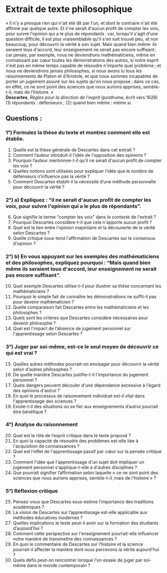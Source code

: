 # Extrait de texte philosophique

« Il n'y a presque rien qui n'ait été dit par l'un, et dont le contraire n'ait été affirmé par quelque autre. Et il ne serait d'aucun profit de compter les voix, pour suivre l'opinion qui a le plus de répondants&#x202F;: car, lorsqu'il s'agit d'une question difficile, il est plus vraisemblable qu'il s'en soit trouvé peu, et non beaucoup, pour découvrir la vérité à son sujet. Mais quand bien même&#x202F; ils seraient tous d'accord, leur enseignement ne serait pas encore suffisant&#x202F;: car jamais, par exemple, nous ne deviendrons mathématiciens, même en connaissant par cœur toutes les démonstrations des autres, si notre esprit n'est pas en même temps capable de résoudre n'importe quel problème&#x202F;; et nous ne deviendrons jamais philosophes, si nous avons lu tous les raisonnements de Platon et d'Aristote, et que nous sommes incapables de porter un jugement assuré sur les sujets qu'on nous propose&#x202F;; dans ce cas, en effet, ce ne sont point des sciences que nous aurions apprises, semble-t-il, mais de l'histoire. »  
**Descartes**, *Règles pour la direction de l'esprit* (posthume, écrit vers 1628)  
(1) répondants : défenseurs ; (2) quand bien même : même si.  

## Questions :

### 1°) Formulez la thèse du texte et montrez comment elle est établie.

1. Quelle est la thèse générale de Descartes dans cet extrait ?
2. Comment l’auteur introduit-il l'idée de l'opposition des opinions ?
3. Pourquoi l’auteur mentionne-t-il qu'il ne serait d'aucun profit de compter les voix ?
4. Quelles notions sont utilisées pour expliquer l’idée que le nombre de défenseurs n’influence pas la vérité ?
5. Comment Descartes établit-il la nécessité d’une méthode personnelle pour découvrir la vérité ?

### 2°) a) Expliquez : “il ne serait d'aucun profit de compter les voix, pour suivre l'opinion qui a le plus de répondants”.

6. Que signifie le terme "compter les voix" dans le contexte de l'extrait ?
7. Pourquoi Descartes considère-t-il que cela n'apporte aucun profit ?
8. Quel est le lien entre l'opinion majoritaire et la découverte de la vérité selon Descartes ?
9. Quelle critique sous-tend l'affirmation de Descartes sur le consensus d'opinion ?

### 2°) b) En vous appuyant sur les exemples des mathématiciens et des philosophes, expliquez pourquoi : “Mais quand bien même ils seraient tous d'accord, leur enseignement ne serait pas encore suffisant”.

10. Quel exemple Descartes utilise-t-il pour illustrer sa thèse concernant les mathématiciens ?
11. Pourquoi le simple fait de connaître les démonstrations ne suffit-il pas pour devenir mathématicien ?
12. Quelle comparaison fait Descartes entre les mathématiciens et les philosophes ?
13. Quels sont les critères que Descartes considère nécessaires pour devenir philosophe ?
14. Quel est l’impact de l’absence de jugement personnel sur l'apprentissage selon Descartes ?

### 3°) Juger par soi-même, est-ce le seul moyen de découvrir ce qui est vrai ?

15. Quelles autres méthodes pourrait-on envisager pour découvrir la vérité selon d'autres philosophes ?
16. De quelle manière Descartes justifie-t-il l'importance du jugement personnel ?
17. Quels dangers peuvent découler d'une dépendance excessive à l'égard des opinions d'autrui ?
18. En quoi le processus de raisonnement individuel est-il vital dans l'apprentissage des sciences ?
19. Existe-t-il des situations où se fier aux enseignements d’autrui pourrait être bénéfique ? 

### 4°) Analyse du raisonnement

20. Quel est le rôle de l’esprit critique dans le texte proposé ?
21. En quoi la capacité de résoudre des problèmes est-elle liée à l'acquisition de connaissances ?
22. Quel est l'effet de l'apprentissage passif par cœur sur la pensée critique ?
23. Comment l'idée que l'apprentissage d'un sujet doit impliquer un jugement personnel s'applique-t-elle à d'autres disciplines ?
24. Que pourrait signifier l’affirmation selon laquelle « ce ne sont point des sciences que nous aurions apprises, semble-t-il, mais de l'histoire » ?

### 5°) Réflexion critique

25. Pensez-vous que Descartes sous-estime l’importance des traditions académiques ?
26. La vision de Descartes sur l’apprentissage est-elle applicable aux méthodes éducatives modernes ?
27. Quelles implications le texte peut-il avoir sur la formation des étudiants d’aujourd’hui ?
28. Comment cette perspective sur l'enseignement pourrait-elle influencer notre manière de transmettre des connaissances ?
29. En quoi le commentaire de Descartes sur l’histoire et la science pourrait-il affecter la manière dont nous percevons la vérité aujourd'hui ?
30. Quels défis peut-on rencontrer lorsque l'on essaie de juger par soi-même dans le monde contemporain ?

